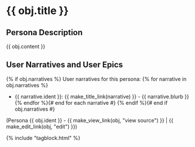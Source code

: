 # {{ obj.title }}

## Persona Description

{{ obj.content }}

## User Narratives and User Epics

{% if obj.narratives %}
User narratives for this persona:
{% for narrative in obj.narratives %}
* {{ narrative.ident }}: {{ make_title_link(narrative) }} - {{ narrative.blurb }}
{% endfor %}{# end for each narrative #}
{% endif %}{# end if obj.narratives #}

(Persona {{ obj.ident }} - {{ make_view_link(obj, "view source") }} | {{ make_edit_link(obj, "edit") }})

{% include "tagblock.html" %}
